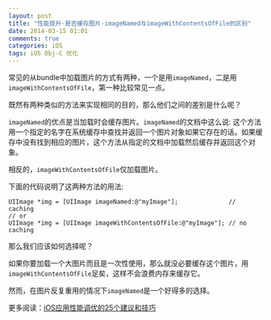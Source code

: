 ```yaml
---
layout: post
title: "性能提升-是否缓存图片-imageNamed与imageWithContentsOfFile的区别"
date: 2014-03-15 01:01
comments: true
categories: iOS
tags: iOS Obj-C 优化
---
```


常见的从bundle中加载图片的方式有两种，一个是用`imageNamed`，二是用`imageWithContentsOfFile`，第一种比较常见一点。

既然有两种类似的方法来实现相同的目的，那么他们之间的差别是什么呢？

`imageNamed`的优点是当加载时会缓存图片。`imageNamed`的文档中这么说:
这个方法用一个指定的名字在系统缓存中查找并返回一个图片对象如果它存在的话。如果缓存中没有找到相应的图片，这个方法从指定的文档中加载然后缓存并返回这个对象。

相反的，`imageWithContentsOfFile`仅加载图片。

下面的代码说明了这两种方法的用法:

```
UIImage *img = [UIImage imageNamed:@"myImage"];              // caching
// or
UIImage *img = [UIImage imageWithContentsOfFile:@"myImage"]; // no caching
```
那么我们应该如何选择呢？

如果你要加载一个大图片而且是一次性使用，那么就没必要缓存这个图片，用`imageWithContentsOfFile`足矣，这样不会浪费内存来缓存它。

然而，在图片反复重用的情况下`imageNamed`是一个好得多的选择。

更多阅读：[iOS应用性能调优的25个建议和技巧](http://blog.jobbole.com/37984/)